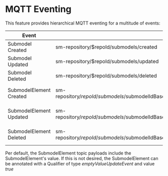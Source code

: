 # MQTT Eventing
This feature provides hierarchical MQTT eventing for a multitude of events:

| Event                   | Topic                                                                                             | Payload                      |
| ----------------------- | ------------------------------------------------------------------------------------------------- | ---------------------------- |
| Submodel Created        | sm-repository/$repoId/submodels/created                                                           | Created SM JSON              |
| Submodel Updated        | sm-repository/$repoId/submodels/updated                                                           | Updated SM JSON              |
| Submodel Deleted        | sm-repository/$repoId/submodels/deleted                                                           | Deleted SM JSON              |
| SubmodelElement Created | sm-repository/$repoId/submodels/$submodelIdBase64URLEncoded/submodelElements/$idShortPath/created | Created SubmodelElement JSON |
| SubmodelElement Updated | sm-repository/$repoId/submodels/$submodelIdBase64URLEncoded/submodelElements/$idShortPath/updated | Updated SubmodelElement JSON |
| SubmodelElement Deleted | sm-repository/$repoId/submodels/$submodelIdBase64URLEncoded/submodelElements/$idShortPath/deleted | Deleted SubmodelElement JSON |

Per default, the SubmodelElement topic payloads include the SubmodelElement's value. If this is not desired, the SubmodelElement can be annotated with a Qualifier of type *emptyValueUpdateEvent* and value *true* 